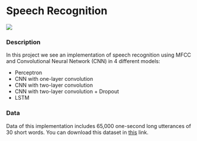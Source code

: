 # Speech Recognition

![](https://i.ibb.co/jVQFBpS/pngfuel-com.png)

### Description
In this project we see an implementation of speech recognition using MFCC and Convolutional Neural Network (CNN) in 4 different models:
* Perceptron
* CNN with one-layer convolution
* CNN with two-layer convolution
* CNN with two-layer convolution + Dropout
* LSTM

### Data
Data of this implementation includes 65,000 one-second long utterances of 30 short words.
You can download this dataset in [this](https://www.kaggle.com/c/tensorflow-speech-recognition-challenge) link.
